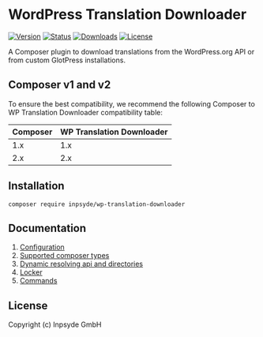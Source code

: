 # WordPress Translation Downloader

[![Version](https://img.shields.io/packagist/v/inpsyde/wp-translation-downloader.svg)](https://packagist.org/packages/inpsyde/wp-translation-downloader)
[![Status](https://img.shields.io/badge/status-active-brightgreen.svg)](https://github.com/inpsyde/wp-translation-downloader)
[![Downloads](https://img.shields.io/packagist/dt/inpsyde/wp-translation-downloader.svg)](https://packagist.org/packages/inpsyde/wp-translation-downloader)
[![License](https://img.shields.io/packagist/l/inpsyde/wp-translation-downloader.svg)](https://packagist.org/packages/inpsyde/wp-translation-downloader)

A Composer plugin to download translations from the WordPress.org API or from custom GlotPress installations.

## Composer v1 and v2

To ensure the best compatibility, we recommend the following Composer to WP Translation Downloader
compatibility table:

| Composer | WP Translation Downloader |
|----------|---------------------------|
| 1.x      | 1.x                       |
| 2.x      | 2.x                       |

## Installation

```
composer require inpsyde/wp-translation-downloader
```

## Documentation

1. [Configuration](./docs/Configuration.md)
2. [Supported composer types](./docs/Supported%20composer%20types.md)
3. [Dynamic resolving api and directories](./docs/Dynamic%20resolving%20api%20and%20directories.md)
4. [Locker](./docs/Locker.md)
5. [Commands](./docs/Commands.md)

## License

Copyright (c) Inpsyde GmbH
